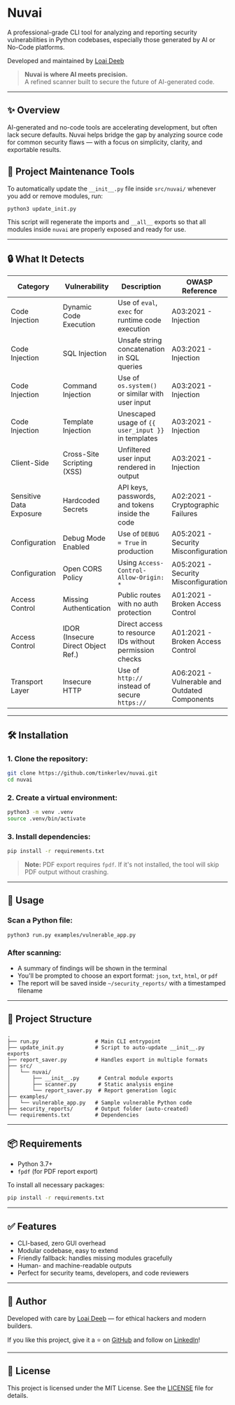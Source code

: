 # Nuvai

A professional-grade CLI tool for analyzing and reporting security vulnerabilities in Python codebases, especially those generated by AI or No-Code platforms.

Developed and maintained by [Loai Deeb](https://www.linkedin.com/in/loai-deeb/)

> **Nuvai is where AI meets precision.**  
> A refined scanner built to secure the future of AI-generated code.

---

## ✨ Overview
AI-generated and no-code tools are accelerating development, but often lack secure defaults. Nuvai helps bridge the gap by analyzing source code for common security flaws — with a focus on simplicity, clarity, and exportable results.

## 🔧 Project Maintenance Tools

To automatically update the `__init__.py` file inside `src/nuvai/` whenever you add or remove modules, run:

```bash
python3 update_init.py
```

This script will regenerate the imports and `__all__` exports so that all modules inside `nuvai` are properly exposed and ready for use.

---

## 🔒 What It Detects

| Category                     | Vulnerability                       | Description                                                             | OWASP Reference |
|-----------------------------|-------------------------------------|-------------------------------------------------------------------------|------------------|
| Code Injection              | Dynamic Code Execution              | Use of `eval`, `exec` for runtime code execution                        | A03:2021 - Injection |
| Code Injection              | SQL Injection                       | Unsafe string concatenation in SQL queries                              | A03:2021 - Injection |
| Code Injection              | Command Injection                   | Use of `os.system()` or similar with user input                         | A03:2021 - Injection |
| Code Injection              | Template Injection                  | Unescaped usage of `{{ user_input }}` in templates                      | A03:2021 - Injection |
| Client-Side                 | Cross-Site Scripting (XSS)          | Unfiltered user input rendered in output                                | A03:2021 - Injection |
| Sensitive Data Exposure     | Hardcoded Secrets                   | API keys, passwords, and tokens inside the code                         | A02:2021 - Cryptographic Failures |
| Configuration               | Debug Mode Enabled                  | Use of `DEBUG = True` in production                                     | A05:2021 - Security Misconfiguration |
| Configuration               | Open CORS Policy                    | Using `Access-Control-Allow-Origin: *`                                  | A05:2021 - Security Misconfiguration |
| Access Control              | Missing Authentication              | Public routes with no auth protection                                   | A01:2021 - Broken Access Control |
| Access Control              | IDOR (Insecure Direct Object Ref.)  | Direct access to resource IDs without permission checks                 | A01:2021 - Broken Access Control |
| Transport Layer             | Insecure HTTP                       | Use of `http://` instead of secure `https://`                           | A06:2021 - Vulnerable and Outdated Components |

---

## 🛠 Installation
### 1. Clone the repository:
```bash
git clone https://github.com/tinkerlev/nuvai.git
cd nuvai
```

### 2. Create a virtual environment:
```bash
python3 -m venv .venv
source .venv/bin/activate
```

### 3. Install dependencies:
```bash
pip install -r requirements.txt
```

> **Note:** PDF export requires `fpdf`. If it's not installed, the tool will skip PDF output without crashing.

---

## 🚀 Usage
### Scan a Python file:
```bash
python3 run.py examples/vulnerable_app.py
```

### After scanning:
- A summary of findings will be shown in the terminal
- You'll be prompted to choose an export format: `json`, `txt`, `html`, or `pdf`
- The report will be saved inside `~/security_reports/` with a timestamped filename

---

## 📁 Project Structure
```
.
├── run.py                  # Main CLI entrypoint
├── update_init.py          # Script to auto-update __init__.py exports
├── report_saver.py         # Handles export in multiple formats
├── src/
│   └── nuvai/
│       ├── __init__.py      # Central module exports
│       ├── scanner.py       # Static analysis engine
│       └── report_saver.py  # Report generation logic
├── examples/
│   └── vulnerable_app.py   # Sample vulnerable Python code
├── security_reports/       # Output folder (auto-created)
└── requirements.txt        # Dependencies
```

---

## 📦 Requirements
- Python 3.7+
- `fpdf` (for PDF report export)

To install all necessary packages:
```bash
pip install -r requirements.txt
```

---

## ✅ Features
- CLI-based, zero GUI overhead
- Modular codebase, easy to extend
- Friendly fallback: handles missing modules gracefully
- Human- and machine-readable outputs
- Perfect for security teams, developers, and code reviewers

---

## 📢 Author
Developed with care by [Loai Deeb](https://www.linkedin.com/in/loai-deeb/) — for ethical hackers and modern builders.

If you like this project, give it a ⭐ on [GitHub](https://github.com/tinkerlev/nuvai) and follow on [LinkedIn](https://www.linkedin.com/in/loai-deeb/)!

---

## 📄 License
This project is licensed under the MIT License. See the [LICENSE](https://github.com/tinkerlev/Nuvai/blob/main/LICENSE) file for details.
